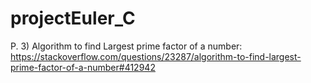 # projectEuler_C

P. 3) Algorithm to find Largest prime factor of a number:
    https://stackoverflow.com/questions/23287/algorithm-to-find-largest-prime-factor-of-a-number#412942

